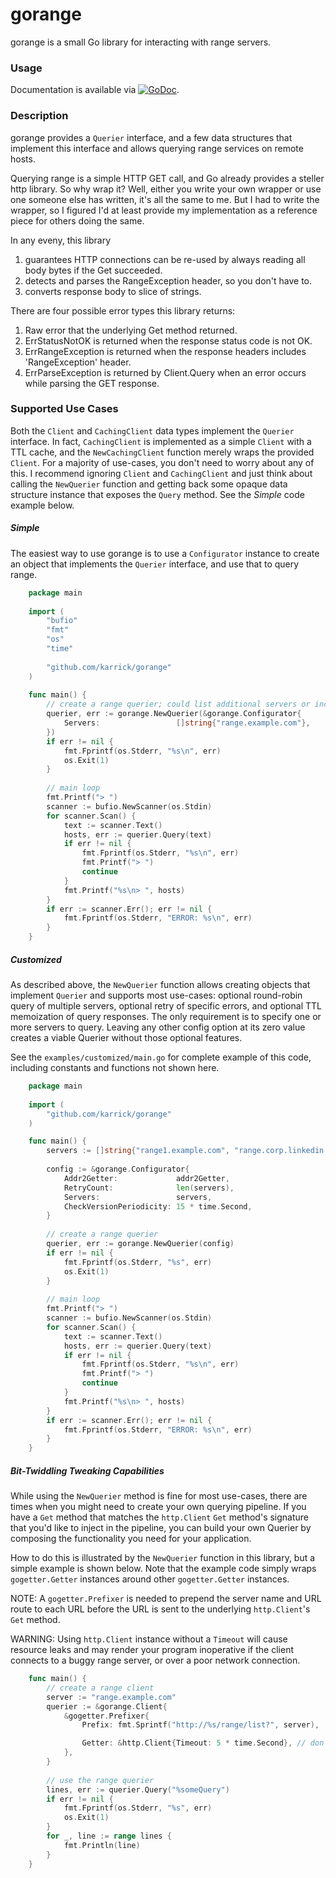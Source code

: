 # gorange

gorange is a small Go library for interacting with range servers.

### Usage

Documentation is available via
[![GoDoc](https://godoc.org/github.com/karrick/gorange?status.svg)](https://godoc.org/github.com/karrick/gorange).

### Description

gorange provides a `Querier` interface, and a few data structures that implement this interface and
allows querying range services on remote hosts.

Querying range is a simple HTTP GET call, and Go already provides a steller http library. So why
wrap it? Well, either you write your own wrapper or use one someone else has written, it's all the
same to me. But I had to write the wrapper, so I figured I'd at least provide my implementation as a
reference piece for others doing the same.

In any eveny, this library

1. guarantees HTTP connections can be re-used by always reading all body bytes if the Get succeeded.
1. detects and parses the RangeException header, so you don't have to.
1. converts response body to slice of strings.

There are four possible error types this library returns:

1. Raw error that the underlying Get method returned.
1. ErrStatusNotOK is returned when the response status code is not OK.
1. ErrRangeException is returned when the response headers includes 'RangeException' header.
1. ErrParseException is returned by Client.Query when an error occurs while parsing the GET
response.

### Supported Use Cases

Both the `Client` and `CachingClient` data types implement the `Querier` interface. In fact,
`CachingClient` is implemented as a simple `Client` with a TTL cache, and the `NewCachingClient`
function merely wraps the provided `Client`. For a majority of use-cases, you don't need to worry
about any of this. I recommend ignoring `Client` and `CachingClient` and just think about calling
the `NewQuerier` function and getting back some opaque data structure instance that exposes the
`Query` method. See the _Simple_ code example below.

##### Simple

The easiest way to use gorange is to use a `Configurator` instance to create an object that
implements the `Querier` interface, and use that to query range.

```Go
    package main
    
    import (
    	"bufio"
    	"fmt"
    	"os"
    	"time"
    
    	"github.com/karrick/gorange"
    )
    
    func main() {
    	// create a range querier; could list additional servers or include other options as well
    	querier, err := gorange.NewQuerier(&gorange.Configurator{
    		Servers:                 []string{"range.example.com"},
    	})
    	if err != nil {
    		fmt.Fprintf(os.Stderr, "%s\n", err)
    		os.Exit(1)
    	}
    
    	// main loop
    	fmt.Printf("> ")
    	scanner := bufio.NewScanner(os.Stdin)
    	for scanner.Scan() {
    		text := scanner.Text()
    		hosts, err := querier.Query(text)
    		if err != nil {
    			fmt.Fprintf(os.Stderr, "%s\n", err)
    			fmt.Printf("> ")
    			continue
    		}
    		fmt.Printf("%s\n> ", hosts)
    	}
    	if err := scanner.Err(); err != nil {
    		fmt.Fprintf(os.Stderr, "ERROR: %s\n", err)
    	}
    }
```

##### Customized

As described above, the `NewQuerier` function allows creating objects that implement `Querier` and
supports most use-cases: optional round-robin query of multiple servers, optional retry of specific
errors, and optional TTL memoization of query responses. The only requirement is to specify one or
more servers to query. Leaving any other config option at its zero value creates a viable Querier
without those optional features.

See the `examples/customized/main.go` for complete example of this code, including constants and
functions not shown here.

```Go
    package main
    
    import (
        "github.com/karrick/gorange"
    )

    func main() {
    	servers := []string{"range1.example.com", "range.corp.linkedin.com", "range3.example.com"}
    
    	config := &gorange.Configurator{
    		Addr2Getter:             addr2Getter,
    		RetryCount:              len(servers),
    		Servers:                 servers,
    		CheckVersionPeriodicity: 15 * time.Second,
    	}
    
    	// create a range querier
    	querier, err := gorange.NewQuerier(config)
    	if err != nil {
    		fmt.Fprintf(os.Stderr, "%s", err)
    		os.Exit(1)
    	}
    
    	// main loop
    	fmt.Printf("> ")
    	scanner := bufio.NewScanner(os.Stdin)
    	for scanner.Scan() {
    		text := scanner.Text()
    		hosts, err := querier.Query(text)
    		if err != nil {
    			fmt.Fprintf(os.Stderr, "%s\n", err)
    			fmt.Printf("> ")
    			continue
    		}
    		fmt.Printf("%s\n> ", hosts)
    	}
    	if err := scanner.Err(); err != nil {
    		fmt.Fprintf(os.Stderr, "ERROR: %s\n", err)
    	}
    }
```

##### Bit-Twiddling Tweaking Capabilities

While using the `NewQuerier` method is fine for most use-cases, there are times when you might need
to create your own querying pipeline. If you have a `Get` method that matches the `http.Client`
`Get` method's signature that you'd like to inject in the pipeline, you can build your own Querier
by composing the functionality you need for your application.

How to do this is illustrated by the `NewQuerier` function in this library, but a simple example is
shown below. Note that the example code simply wraps `gogetter.Getter` instances around other
`gogetter.Getter` instances.

NOTE: A `gogetter.Prefixer` is needed to prepend the server name and URL route to each URL before the
URL is sent to the underlying `http.Client`'s `Get` method.

WARNING: Using `http.Client` instance without a `Timeout` will cause resource leaks and may render
your program inoperative if the client connects to a buggy range server, or over a poor network
connection.

```Go
    func main() {
        // create a range client
    	server := "range.example.com"
    	querier := &gorange.Client{
    		&gogetter.Prefixer{
    			Prefix: fmt.Sprintf("http://%s/range/list?", server),

    			Getter: &http.Client{Timeout: 5 * time.Second}, // don't forget the Timeout...
    		},
    	}
    
        // use the range querier
    	lines, err := querier.Query("%someQuery")
    	if err != nil {
    		fmt.Fprintf(os.Stderr, "%s", err)
    		os.Exit(1)
    	}
    	for _, line := range lines {
    		fmt.Println(line)
    	}
    }
```
